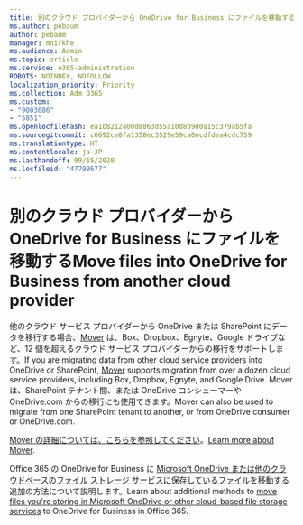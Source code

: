 ```yaml
---
title: 別のクラウド プロバイダーから OneDrive for Business にファイルを移動する
ms.author: pebaum
author: pebaum
manager: mnirkhe
ms.audience: Admin
ms.topic: article
ms.service: o365-administration
ROBOTS: NOINDEX, NOFOLLOW
localization_priority: Priority
ms.collection: Adm_O365
ms.custom:
- "9003086"
- "5851"
ms.openlocfilehash: ea1b8212a00d8863d55a10d839d0a15c379ab5fa
ms.sourcegitcommit: c6692ce0fa1358ec3529e59ca0ecdfdea4cdc759
ms.translationtype: HT
ms.contentlocale: ja-JP
ms.lasthandoff: 09/15/2020
ms.locfileid: "47799677"
---
```

# <a name="move-files-into-onedrive-for-business-from-another-cloud-provider"></a><span data-ttu-id="c8a86-102">別のクラウド プロバイダーから OneDrive for Business にファイルを移動する</span><span class="sxs-lookup"><span data-stu-id="c8a86-102">Move files into OneDrive for Business from another cloud provider</span></span>

<span data-ttu-id="c8a86-103">他のクラウド サービス プロバイダーから OneDrive または SharePoint にデータを移行する場合、[Mover](https://go.microsoft.com/fwlink/?linkid=2132453) は、Box、Dropbox、Egnyte、Google ドライブなど、12 個を超えるクラウド サービス プロバイダーからの移行をサポートします。</span><span class="sxs-lookup"><span data-stu-id="c8a86-103">If you are migrating data from other cloud service providers into OneDrive or SharePoint, [Mover](https://go.microsoft.com/fwlink/?linkid=2132453) supports migration from over a dozen cloud service providers, including Box, Dropbox, Egnyte, and Google Drive.</span></span> <span data-ttu-id="c8a86-104">Mover は、SharePoint テナント間、または OneDrive コンシューマーやOneDrive.com からの移行にも使用できます。</span><span class="sxs-lookup"><span data-stu-id="c8a86-104">Mover can also be used to migrate from one SharePoint tenant to another, or from OneDrive consumer or OneDrive.com.</span></span>

<span data-ttu-id="c8a86-105">[Mover の詳細については、こちらを参照してください](https://go.microsoft.com/fwlink/?linkid=2132453)。</span><span class="sxs-lookup"><span data-stu-id="c8a86-105">[Learn more about Mover](https://go.microsoft.com/fwlink/?linkid=2132453).</span></span>

<span data-ttu-id="c8a86-106">Office 365 の OneDrive for Business に [Microsoft OneDrive または他のクラウドベースのファイル ストレージ サービスに保存しているファイルを移動する](https://support.microsoft.com/office/7fb28cad-7e25-451f-8b4b-2d1a71e5c0e9)追加の方法について説明します。</span><span class="sxs-lookup"><span data-stu-id="c8a86-106">Learn about additional methods to [move files you're storing in Microsoft OneDrive or other cloud-based file storage services](https://support.microsoft.com/office/7fb28cad-7e25-451f-8b4b-2d1a71e5c0e9) to OneDrive for Business in Office 365.</span></span>

